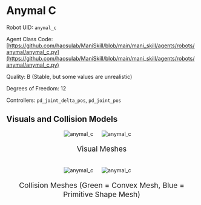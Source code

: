 <!-- THIS IS ALL GENERATED DOCUMENTATION via generate_robot_docs.py. DO NOT MODIFY THIS FILE DIRECTLY. -->

# Anymal C

Robot UID: `anymal_c`

Agent Class Code: [https://github.com/haosulab/ManiSkill/blob/main/mani_skill/agents/robots/anymal/anymal_c.py](https://github.com/haosulab/ManiSkill/blob/main/mani_skill/agents/robots/anymal/anymal_c.py)

Quality: B (Stable, but some values are unrealistic)

Degrees of Freedom: 12

Controllers: `pd_joint_delta_pos`, `pd_joint_pos`

## Visuals and Collision Models

<div>
    <div style="max-width: 100%; display: flex; justify-content: center;">
        <img src="/_static/robot_images/anymal_c/front_visual.png" style='min-width:min(50%, 100px);max-width:50%;height:auto' alt="anymal_c">
        <img src="/_static/robot_images/anymal_c/side_visual.png" style='min-width:min(50%, 100px);max-width:50%;height:auto' alt="anymal_c">
    </div>
    <p style="text-align: center; font-size: 1.2rem;">Visual Meshes</p>
    <br/>
    <div style="max-width: 100%; display: flex; justify-content: center;">
        <img src="/_static/robot_images/anymal_c/front_collision.png" style='min-width:min(50%, 100px);max-width:50%;height:auto' alt="anymal_c">
        <img src="/_static/robot_images/anymal_c/side_collision.png" style='min-width:min(50%, 100px);max-width:50%;height:auto' alt="anymal_c">
    </div>
    <p style="text-align: center; font-size: 1.2rem;">Collision Meshes (Green = Convex Mesh, Blue = Primitive Shape Mesh)</p>
</div>
